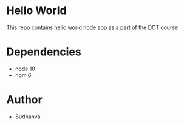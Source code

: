 # Hello World

This repo contains hello world node app as a part of the DCT course

# Dependencies
* node 10
* npm 6

# Author
* Sudhanva